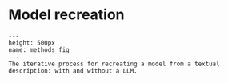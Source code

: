 # Model recreation



```{figure} ../../images/iterative_model_recreation.png
---
height: 500px
name: methods_fig
---
The iterative process for recreating a model from a textual description: with and without a LLM.
```